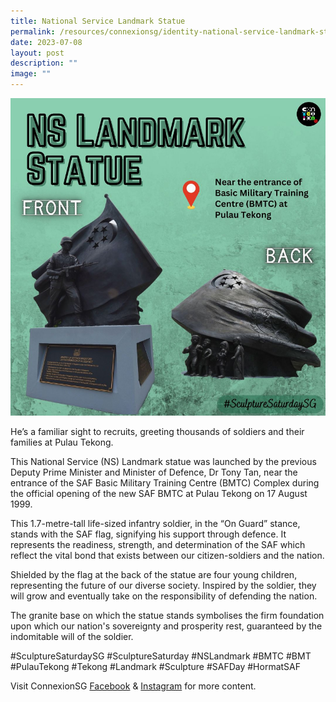 ```yaml
---
title: National Service Landmark Statue
permalink: /resources/connexionsg/identity-national-service-landmark-statue/
date: 2023-07-08
layout: post
description: ""
image: ""
---
```

![](/images/connexionsg/2023/ns%20landmark.png)

He’s a familiar sight to recruits, greeting thousands of soldiers and their families at Pulau Tekong.

This National Service (NS) Landmark statue was launched by the previous Deputy Prime Minister and Minister of Defence, Dr Tony Tan, near the entrance of the SAF Basic Military Training Centre (BMTC) Complex during the official opening of the new SAF BMTC at Pulau Tekong on 17 August 1999.

This 1.7-metre-tall life-sized infantry soldier, in the “On Guard” stance, stands with the SAF flag, signifying his support through defence. It represents the readiness, strength, and determination of the SAF which reflect the vital bond that exists between our citizen-soldiers and the nation.

Shielded by the flag at the back of the statue are four young children, representing the future of our diverse society. Inspired by the soldier, they will grow and eventually take on the responsibility of defending the nation.

The granite base on which the statue stands symbolises the firm foundation upon which our nation's sovereignty and prosperity rest, guaranteed by the indomitable will of the soldier.

#SculptureSaturdaySG #SculptureSaturday #NSLandmark #BMTC #BMT #PulauTekong #Tekong #Landmark #Sculpture #SAFDay #HormatSAF

Visit ConnexionSG <a target="_blank" href="https://www.facebook.com/ConnexionSG">Facebook</a> &amp; <a target="_blank" href="https://www.instagram.com/connexionsg/">Instagram</a> for more content.